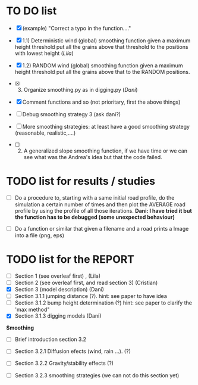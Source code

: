 # TO DO list

- [x] (example) "Correct a typo in the function...."
- [x] 1.1) Deterministic wind (global) smoothing function given a maximum height threshold put all the grains above that threshold to the positions with lowest height (*Lila*)

- [x] 1.2) RANDOM wind (global) smoothing function given a maximum height threshold put all the grains above that to the  RANDOM positions. 

- [x] 3) Organize smoothing.py as in digging.py (*Dani*)

- [x] Comment functions and so (not prioritary, first the above things) 

- [ ] Debug smoothing strategy 3 (ask dani?)

- [ ] More smoothing strategies: at least have a good smoothing strategy (reasonable, realistic,....)

- [ ] 2) A generalized slope smoothing function, if we have time or we can see what was the Andrea's idea but that the code failed.

# TODO list for results / studies
- [ ] Do a procedure to, starting with a same initial road profile, do the simulation a certain number of times and then plot the AVERAGE
road profile by using the profile of all those iterations. **Dani: I have tried it but the function has to be debugged (some unexpected behaviour)**

- [ ] Do a function or similar that given a filename and a road prints a Image into a file (png, eps)

# TODO list for the REPORT
- [ ] Section 1 (see overleaf first) , (Lila)
- [ ] Section 2 (see overleaf first, and read section 3)  (Cristian)
- [x] Section 3 (model description)  (Dani)
- [ ] Section 3.1.1 jumping distance (?). hint: see paper to have idea
- [ ] Section 3.1.2 bump height determination (?) hint: see paper to clarify the 'max method"
- [x] Section 3.1.3 digging models (Dani)

**Smoothing**
- [ ] Brief introduction section 3.2
- [ ] Section 3.2.1  Diffusion efects (wind, rain ...).   (?)
- [ ] Section 3.2.2 Gravity/stability effects (?)
- [ ] Section 3.2.3 smoothing strategies (we can not do this section yet)


